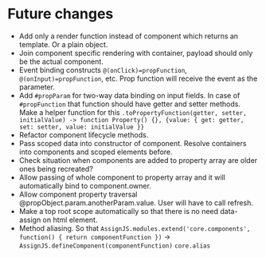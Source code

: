 # Future changes

* Add only a render function instead of component which returns an template. Or a plain object.
* Join component specific rendering with container, payload should only be the actual component.
* Event binding constructs `@(onClick)=propFunction`, `@(onInput)=propFunction`, etc. Prop function will receive the event as the parameter.
* Add `#propParam` for two-way data binding on input fields. In case of `#propFunction` that function should have getter and setter methods. Make a helper function for this `.toPropertyFunction(getter, setter, initialValue) -> function Property() {}, {value: { get: getter, set: setter, value: initialValue }}`
* Refactor component lifecycle methods.
* Pass scoped data into constructor of component. Resolve containers into components and scoped elements before.
* Check situation when components are added to property array are older ones being recreated?
* Allow passing of whole component to property array and it will automatically bind to component.owner.
* Allow component property traversal @propObject.param.anotherParam.value. User will have to call refresh.
* Make a top root scope automatically so that there is no need data-assign on html element.
* Method aliasing. So that `AssignJS.modules.extend('core.components', function() { return componentFunction })` -> `AssignJS.defineComponent(componentFunction)` `core.alias`